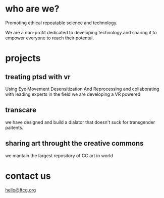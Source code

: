 # who are we?
Promoting ethical repeatable science and technology.

We are a non-profit dedicated to developing technology and sharing it to empower everyone to reach their potental.

# projects

## treating ptsd with vr
Using Eye Movement Desensitization And Reprocessing and collaborating with leading experts in the field we are developing a VR powered 

## transcare
we have designed and build a dialator that doesn't suck for transgender paitents.

## sharing art throught the creative commons
we mantain the largest repository of CC art in world

# contact us

hello@ftcg.org
